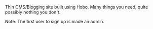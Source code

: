 Thin CMS/Blogging site built using Hobo.  Many things you need, quite possibly nothing you don't.

Note: The first user to sign up is made an admin.

